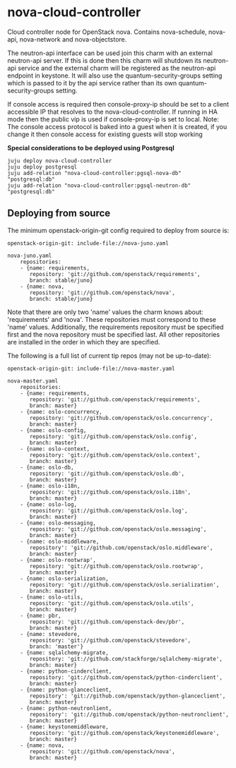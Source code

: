# nova-cloud-controller

Cloud controller node for OpenStack nova. Contains nova-schedule, nova-api, nova-network and nova-objectstore.

The neutron-api interface can be used join this charm with an external neutron-api server. If this is done
then this charm will shutdown its neutron-api service and the external charm will be registered as the
neutron-api endpoint in keystone. It will also use the quantum-security-groups setting which is passed to
it by the api service rather than its own quantum-security-groups setting.

If console access is required then console-proxy-ip should be set to a client accessible IP that resolves
to the nova-cloud-controller. If running in HA mode then the public vip is used if console-proxy-ip is set
to local. Note: The console access protocol is baked into a guest when it is created, if you change it then
console access for existing guests will stop working

**Special considerations to be deployed using Postgresql**

    juju deploy nova-cloud-controller
    juju deploy postgresql
    juju add-relation "nova-cloud-controller:pgsql-nova-db" "postgresql:db"
    juju add-relation "nova-cloud-controller:pgsql-neutron-db" "postgresql:db"

## Deploying from source

The minimum openstack-origin-git config required to deploy from source is:

    openstack-origin-git: include-file://nova-juno.yaml

    nova-juno.yaml
        repositories:
        - {name: requirements,
           repository: 'git://github.com/openstack/requirements',
           branch: stable/juno}
        - {name: nova,
           repository: 'git://github.com/openstack/nova',
           branch: stable/juno}

Note that there are only two 'name' values the charm knows about: 'requirements'
and 'nova'. These repositories must correspond to these 'name' values.
Additionally, the requirements repository must be specified first and the
nova repository must be specified last. All other repositories are installed
in the order in which they are specified.

The following is a full list of current tip repos (may not be up-to-date):

    openstack-origin-git: include-file://nova-master.yaml

    nova-master.yaml
        repositories:
        - {name: requirements,
           repository: 'git://github.com/openstack/requirements',
           branch: master}
        - {name: oslo-concurrency,
           repository: 'git://github.com/openstack/oslo.concurrency',
           branch: master}
        - {name: oslo-config,
           repository: 'git://github.com/openstack/oslo.config',
           branch: master}
        - {name: oslo-context,
           repository: 'git://github.com/openstack/oslo.context',
           branch: master}
        - {name: oslo-db,
           repository: 'git://github.com/openstack/oslo.db',
           branch: master}
        - {name: oslo-i18n,
           repository: 'git://github.com/openstack/oslo.i18n',
           branch: master}
        - {name: oslo-log,
           repository: 'git://github.com/openstack/oslo.log',
           branch: master}
        - {name: oslo-messaging,
           repository: 'git://github.com/openstack/oslo.messaging',
           branch: master}
        - {name: oslo-middleware,
           repository': 'git://github.com/openstack/oslo.middleware',
           branch: master}
        - {name: oslo-rootwrap',
           repository: 'git://github.com/openstack/oslo.rootwrap',
           branch: master}
        - {name: oslo-serialization,
           repository: 'git://github.com/openstack/oslo.serialization',
           branch: master}
        - {name: oslo-utils,
           repository: 'git://github.com/openstack/oslo.utils',
           branch: master}
        - {name: pbr,
           repository: 'git://github.com/openstack-dev/pbr',
           branch: master}
        - {name: stevedore,
           repository: 'git://github.com/openstack/stevedore',
           branch: 'master'}
        - {name: sqlalchemy-migrate,
           repository: 'git://github.com/stackforge/sqlalchemy-migrate',
           branch: master}
        - {name: python-cinderclient,
           repository: 'git://github.com/openstack/python-cinderclient',
           branch: master}
        - {name: python-glanceclient,
           repository': 'git://github.com/openstack/python-glanceclient',
           branch: master}
        - {name: python-neutronlient,
           repository': 'git://github.com/openstack/python-neutronclient',
           branch: master}
        - {name: keystonemiddleware,
           repository: 'git://github.com/openstack/keystonemiddleware',
           branch: master}
        - {name: nova,
           repository: 'git://github.com/openstack/nova',
           branch: master}
